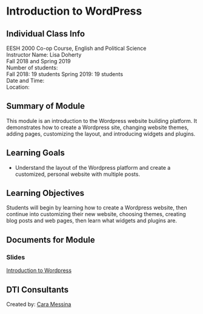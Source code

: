 # Introduction to WordPress

## Individual Class Info
EESH 2000 Co-op Course, English and Political Science
<br>
Instructor Name: Lisa Doherty
<br>
Fall 2018 and Spring 2019
<br>
Number of students:<br>
Fall 2018: 19 students
Spring 2019: 19 students
<br>
Date and Time: 
<br>
Location: <br>

## Summary of Module
This module is an introduction to the Wordpress website building platform. It demonstrates how to create a Wordpress site, changing website themes, adding pages, customizing the layout, and introducing widgets and plugins.

## Learning Goals
- Understand the layout of the Wordpress platform and create a customized, personal website with multiple posts.

## Learning Objectives
Students will begin by learning how to create a Wordpress website, then continue into customizing their new website, choosing themes, creating blog posts and web pages, then learn what widgets and plugins are.

## Documents for Module

### Slides

[Introduction to Wordpress](https://github.com/NULabNortheastern/digitalassignmentshowcase/blob/master/website-building/fa18-doherty-eesh2000-wordpress/presentation.pdf)

## DTI Consultants
Created by:
[Cara Messina](messina.c@husky.neu.edu)
